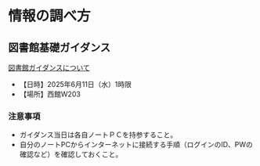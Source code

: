 # 情報の調べ方

## 図書館基礎ガイダンス

[図書館ガイダンスについて](https://www.hosei.ac.jp/library/shien/guidance/koganei/)

- 【日時】2025年6月11日（水）1時限
- 【場所】西館W203

<!-- - 前日までに、当日使用するレジュメ等をGoogle Classroomにアップロードする -->

### 注意事項
- ガイダンス当日は各自ノートＰＣを持参すること。
- 自分のノートPCからインターネットに接続する手順（ログインのID、PWの確認など）を確認しておくこと。